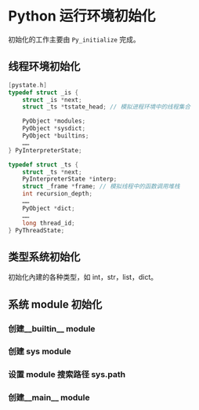 # Python 运行环境初始化

初始化的工作主要由 `Py_initialize` 完成。


## 线程环境初始化

```C
[pystate.h]
typedef struct _is {
    struct _is *next;
    struct _ts *tstate_head; // 模拟进程环境中的线程集合

    PyObject *modules;
    PyObject *sysdict;
    PyObject *builtins;
    ……
} PyInterpreterState;

typedef struct _ts {
    struct _ts *next;
    PyInterpreterState *interp;
    struct _frame *frame; // 模拟线程中的函数调用堆栈
    int recursion_depth;
    ……
    PyObject *dict;
    ……
    long thread_id;
} PyThreadState;

```
## 类型系统初始化

初始化內建的各种类型，如 int，str，list，dict。

## 系统 module 初始化

### 创建__builtin__ module

### 创建 sys module

### 设置 module 搜索路径 sys.path

### 创建__main__ module 
